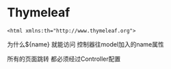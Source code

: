 # Thymeleaf

```
<html xmlns:th="http://www.thymeleaf.org">
```



为什么${name} 就能访问 控制器往model加入的name属性



所有的页面跳转 都必须经过Controller配置